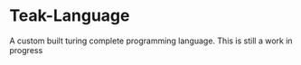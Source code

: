 # Teak-Language

A custom built turing complete programming language. This is still a work in progress
